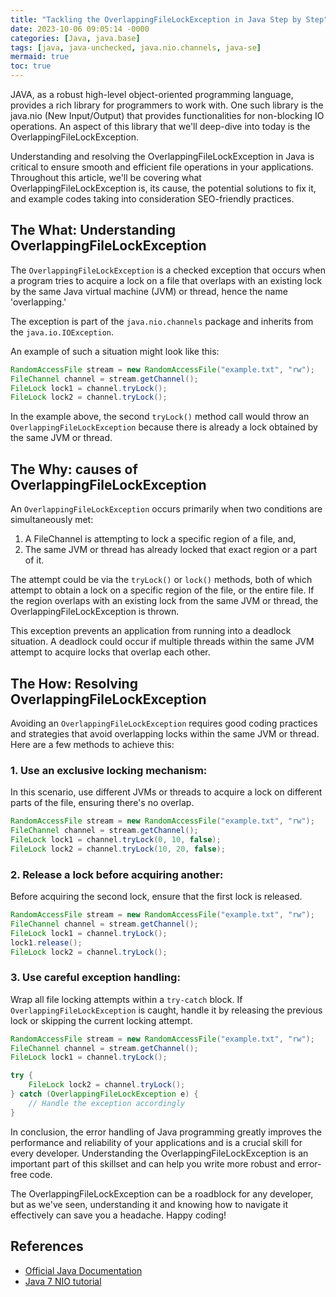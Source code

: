 ```yaml
---
title: "Tackling the OverlappingFileLockException in Java Step by Step"
date: 2023-10-06 09:05:14 -0000
categories: [Java, java.base]
tags: [java, java-unchecked, java.nio.channels, java-se]
mermaid: true
toc: true
---
```



JAVA, as a robust high-level object-oriented programming language, provides a rich library for programmers to work with. One such library is the java.nio (New Input/Output) that provides functionalities for non-blocking IO operations. An aspect of this library that we'll deep-dive into today is the OverlappingFileLockException.

Understanding and resolving the OverlappingFileLockException in Java is critical to ensure smooth and efficient file operations in your applications. Throughout this article, we'll be covering what OverlappingFileLockException is, its cause, the potential solutions to fix it, and example codes taking into consideration SEO-friendly practices. 

## The What: Understanding OverlappingFileLockException

The `OverlappingFileLockException` is a checked exception that occurs when a program tries to acquire a lock on a file that overlaps with an existing lock by the same Java virtual machine (JVM) or thread, hence the name 'overlapping.'

The exception is part of the `java.nio.channels` package and inherits from the `java.io.IOException`.

An example of such a situation might look like this:

```java
RandomAccessFile stream = new RandomAccessFile("example.txt", "rw");
FileChannel channel = stream.getChannel();
FileLock lock1 = channel.tryLock();
FileLock lock2 = channel.tryLock();
```

In the example above, the second `tryLock()` method call would throw an `OverlappingFileLockException` because there is already a lock obtained by the same JVM or thread.

## The Why: causes of OverlappingFileLockException

An `OverlappingFileLockException` occurs primarily when two conditions are simultaneously met:

1. A FileChannel is attempting to lock a specific region of a file, and,
2. The same JVM or thread has already locked that exact region or a part of it.

The attempt could be via the `tryLock()` or `lock()` methods, both of which attempt to obtain a lock on a specific region of the file, or the entire file. If the region overlaps with an existing lock from the same JVM or thread, the OverlappingFileLockException is thrown.

This exception prevents an application from running into a deadlock situation. A deadlock could occur if multiple threads within the same JVM attempt to acquire locks that overlap each other.

## The How: Resolving OverlappingFileLockException

Avoiding an `OverlappingFileLockException` requires good coding practices and strategies that avoid overlapping locks within the same JVM or thread. Here are a few methods to achieve this:

### 1. Use an exclusive locking mechanism:

In this scenario, use different JVMs or threads to acquire a lock on different parts of the file, ensuring there's no overlap.

```java
RandomAccessFile stream = new RandomAccessFile("example.txt", "rw");
FileChannel channel = stream.getChannel();
FileLock lock1 = channel.tryLock(0, 10, false);
FileLock lock2 = channel.tryLock(10, 20, false);
```

### 2. Release a lock before acquiring another:

Before acquiring the second lock, ensure that the first lock is released.

```java
RandomAccessFile stream = new RandomAccessFile("example.txt", "rw");
FileChannel channel = stream.getChannel();
FileLock lock1 = channel.tryLock();
lock1.release();
FileLock lock2 = channel.tryLock();
```

### 3. Use careful exception handling:

Wrap all file locking attempts within a `try-catch` block. If `OverlappingFileLockException` is caught, handle it by releasing the previous lock or skipping the current locking attempt.

```java
RandomAccessFile stream = new RandomAccessFile("example.txt", "rw");
FileChannel channel = stream.getChannel();
FileLock lock1 = channel.tryLock();

try {
    FileLock lock2 = channel.tryLock();
} catch (OverlappingFileLockException e) {
    // Handle the exception accordingly
}
```

In conclusion, the error handling of Java programming greatly improves the performance and reliability of your applications and is a crucial skill for every developer. Understanding the OverlappingFileLockException is an important part of this skillset and can help you write more robust and error-free code.

The OverlappingFileLockException can be a roadblock for any developer, but as we've seen, understanding it and knowing how to navigate it effectively can save you a headache. Happy coding!

## References 

- [Official Java Documentation](https://docs.oracle.com/javase/7/docs/api/java/nio/channels/OverlappingFileLockException.html)
- [Java 7 NIO tutorial](https://docs.oracle.com/javase/tutorial/essential/io/file.html)